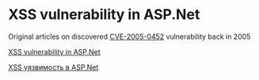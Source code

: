 # XSS vulnerability in ASP.Net

Original articles on discovered [CVE-2005-0452](https://www.cvedetails.com/cve/CVE-2005-0452/) vulnerability back in 2005

[XSS vulnerability in ASP.Net](aspxvuln.en.md)

[XSS уязвимость в ASP.Net](aspxvuln.ru.md)